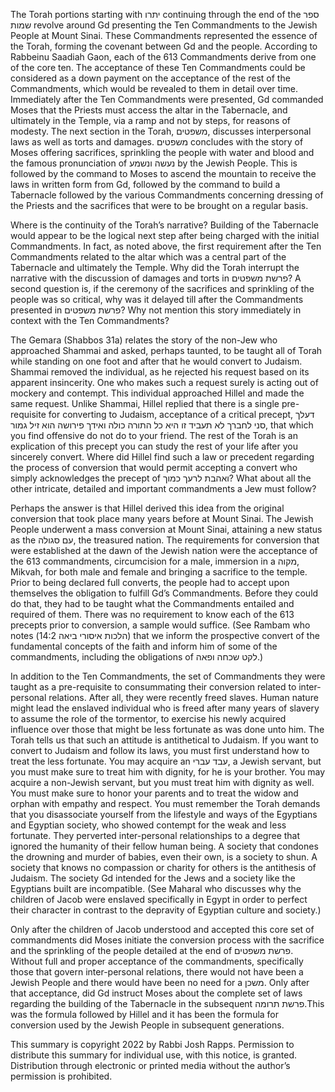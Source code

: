 The Torah portions starting with יתרו continuing through the end of the ספר שמות revolve around Gd presenting the Ten Commandments to the Jewish People at Mount Sinai. These Commandments represented the essence of the Torah, forming the covenant between Gd and the people. According to Rabbeinu Saadiah Gaon, each of the 613 Commandments derive from one of the core ten. The acceptance of these Ten Commandments could be considered as a down payment on the acceptance of the rest of the Commandments, which would be revealed to them in detail over time. Immediately after the Ten Commandments were presented, Gd commanded Moses that the Priests must access the altar in the Tabernacle, and ultimately in the Temple, via a ramp and not by steps, for reasons of modesty. The next section in the Torah, משפטים, discusses interpersonal laws as well as torts and damages. משפטים concludes with the story of Moses offering sacrifices, sprinkling the people with water and blood and the famous pronunciation of נעשה ונשמע by the Jewish People. This is followed by the command to Moses to ascend the mountain to receive the laws in written form from Gd, followed by the command to build a Tabernacle followed by the various Commandments concerning dressing of the Priests and the sacrifices that were to be brought on a regular basis.

Where is the continuity of the Torah’s narrative? Building of the Tabernacle would appear to be the logical next step after being charged with the initial Commandments. In fact, as noted above, the first requirement after the Ten Commandments related to the altar which was a central part of the Tabernacle and ultimately the Temple. Why did the Torah interrupt the narrative with the discussion of damages and torts in פרשת משפטים? A second question is, if the ceremony of the sacrifices and sprinkling of the people was so critical, why was it delayed till after the Commandments presented in פרשת משפטים? Why not mention this story immediately in context with the Ten Commandments?

The Gemara (Shabbos 31a) relates the story of the non-Jew who approached Shammai and asked, perhaps taunted, to be taught all of Torah while standing on one foot and after that he would convert to Judaism. Shammai removed the individual, as he rejected his request based on its apparent insincerity. One who makes such a request surely is acting out of mockery and contempt. This individual approached Hillel and made the same request. Unlike Shammai, Hillel replied that there is a single pre-requisite for converting to Judaism, acceptance of a critical precept, דעלך סני לחברך לא תעביד זו היא כל התורה כולה ואידך פירושה הוא זיל גמור, that which you find offensive do not do to your friend. The rest of the Torah is an explication of this precept you can study the rest of your life after you sincerely convert. Where did Hillel find such a law or precedent regarding the process of conversion that would permit accepting a convert who simply acknowledges the precept of ואהבת לרעך כמוך? What about all the other intricate, detailed and important commandments a Jew must follow?

Perhaps the answer is that Hillel derived this idea from the original conversion that took place many years before at Mount Sinai. The Jewish People underwent a mass conversion at Mount Sinai, attaining a new status as the עם סגולה, the treasured nation. The requirements for conversion that were established at the dawn of the Jewish nation were the acceptance of the 613 commandments, circumcision for a male, immersion in a מקוה, Mikvah, for both male and female and bringing a sacrifice to the temple. Prior to being declared full converts, the people had to accept upon themselves the obligation to fulfill Gd’s Commandments. Before they could do that, they had to be taught what the Commandments entailed and required of them. There was no requirement to know each of the 613 precepts prior to conversion, a sample would suffice. (See Rambam who notes (הלכות איסורי ביאה 14:2) that we inform the prospective convert of the fundamental concepts of the faith and inform him of some of the commandments, including the obligations of לקט שכחה ופאה.) 

In addition to the Ten Commandments, the set of Commandments they were taught as a pre-requisite to consummating their conversion related to inter-personal relations. After all, they were recently freed slaves. Human nature might lead the enslaved individual who is freed after many years of slavery to assume the role of the tormentor, to exercise his newly acquired influence over those that might be less fortunate as was done unto him. The Torah tells us that such an attitude is antithetical to Judaism. If you want to convert to Judaism and follow its laws, you must first understand how to treat the less fortunate. You may acquire an עבד עברי, a Jewish servant, but you must make sure to treat him with dignity, for he is your brother. You may acquire a non-Jewish servant, but you must treat him with dignity as well. You must make sure to honor your parents and to treat the widow and orphan with empathy and respect. You must remember the Torah demands that you disassociate yourself from the lifestyle and ways of the Egyptians and Egyptian society, who showed contempt for the weak and less fortunate. They perverted inter-personal relationships to a degree that ignored the humanity of their fellow human being. A society that condones the drowning and murder of babies, even their own, is a society to shun. A society that knows no compassion or charity for others is the antithesis of Judaism. The society Gd intended for the Jews and a society like the Egyptians built are incompatible. (See Maharal who discusses why the children of Jacob were enslaved specifically in Egypt in order to perfect their character in contrast to the depravity of Egyptian culture and society.)

Only after the children of Jacob understood and accepted this core set of commandments did Moses initiate the conversion process with the sacrifice and the sprinkling of the people detailed at the end of פרשת משפטים. Without full and proper acceptance of the commandments, specifically those that govern inter-personal relations, there would not have been a Jewish People and there would have been no need for a משכן. Only after that acceptance, did Gd instruct Moses about the complete set of laws regarding the building of the Tabernacle in the subsequent פרשת תרומה.This was the formula followed by Hillel and it has been the formula for conversion used by the Jewish People in subsequent generations.

This summary is copyright 2022 by Rabbi Josh Rapps. Permission to distribute this summary for individual use, with this notice, is granted. Distribution through electronic or printed media without the author’s permission is prohibited.

